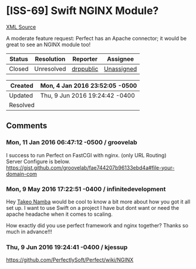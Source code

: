 # [ISS-69] Swift NGINX Module?

[XML Source](../xml/ISS-69.xml)
<p><p>A moderate feature request: Perfect has an Apache connector; it would be great to see an NGINX module too!</p></p>





Status|Resolution|Reporter|Assignee
------|----------|--------|--------
Closed|Unresolved|[drppublic](drppublic)|[Unassigned]($-1)





Created|Mon, 4 Jan 2016 23:52:05 -0500
-------|--------------
Updated|Thu, 9 Jun 2016 19:24:42 -0400
Resolved|


## Comments




### Mon, 11 Jan 2016 06:47:12 -0500 / groovelab 

<p><p>I success to run Perfect on FastCGI with nginx.  (only URL Routing)<br/>
Server Configure is below.<br/>
<a href="https://gist.github.com/groovelab/fae744207b96133ebd4a#file-your-domain-com" class="external-link" rel="nofollow">https://gist.github.com/groovelab/fae744207b96133ebd4a#file-your-domain-com</a></p></p>


### Mon, 9 May 2016 17:22:51 -0400 / infinitedevelopment 

<p><p>Hey <a href="http://jira.perfect.org:8080/secure/ViewProfile.jspa?name=groovelab" class="user-hover" rel="groovelab">Takeo Namba</a> would be cool to know a bit more about how you got it all set up. I want to use Swift on a project I have but dont want or need the apache headache when it comes to scaling. </p>

<p>How exactly did you use perfect framework and nginx together? Thanks so much in advance!!! <img class="emoticon" src="http://jira.perfect.org:8080/images/icons/emoticons/smile.png" height="16" width="16" align="absmiddle" alt="" border="0"/> </p></p>


### Thu, 9 Jun 2016 19:24:41 -0400 / kjessup 

<p><p><a href="https://github.com/PerfectlySoft/Perfect/wiki/NGINX" class="external-link" rel="nofollow">https://github.com/PerfectlySoft/Perfect/wiki/NGINX</a></p></p>


